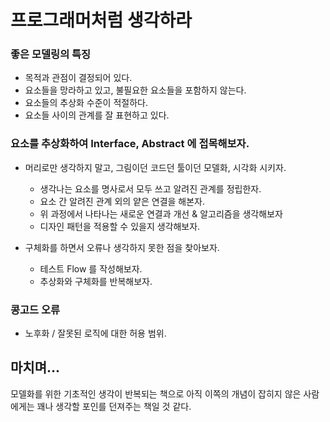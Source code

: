 # 프로그래머처럼 생각하라

### 좋은 모델링의 특징
- 목적과 관점이 결정되어 있다.
- 요소들을 망라하고 있고, 불필요한 요소들을 포함하지 않는다.
- 요소들의 추상화 수준이 적절하다.
- 요소들 사이의 관계를 잘 표현하고 있다.


### 요소를 추상화하여 Interface, Abstract 에 접목해보자.

- 머리로만 생각하지 말고, 그림이던 코드던 툴이던 모델화, 시각화 시키자.
    - 생각나는 요소를 명사로서 모두 쓰고 알려진 관계를 정립한자.
    - 요소 간 알려진 관계 외의 얕은 연결을 해본자.
    - 위 과정에서 나타나는 새로운 연결과 개선 & 알고리즘을 생각해보자
    - 디자인 패턴을 적용할 수 있을지 생각해보자.

- 구체화를 하면서 오류나 생각하지 못한 점을 찾아보자.
    - 테스트 Flow 를 작성해보자.
    - 추상화와 구체화를 반복해보자.

### 콩고드 오류
- 노후화 / 잘못된 로직에 대한 허용 범위.


## 마치며...

모델화를 위한 기초적인 생각이 반복되는 책으로 아직 이쪽의 개념이 잡히지 않은 사람에게는 꽤나 생각할 포인를 던져주는 책일 것 같다.

